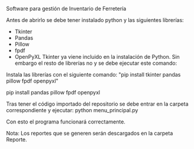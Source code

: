Software para gestión de Inventario de Ferretería

Antes de abrirlo se debe tener instalado python y las siguientes librerías:
- Tkinter
- Pandas
- Pillow
- fpdf
- OpenPyXL
Tkinter ya viene incluido en la instalación de Python. Sin embargo el resto de librerías no y se debe ejecutar este comando:

Instala las librerías con el siguiente comando:
"pip install tkinter pandas pillow fpdf openpyxl"

pip install pandas pillow fpdf openpyxl

Tras tener el código importado del repositorio se debe entrar en la carpeta correspondiente y ejecutar:
python menu_principal.py

Con esto el programa funcionará correctamente.

Nota: Los reportes que se generen serán descargados en la carpeta Reporte.
